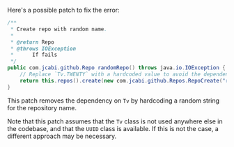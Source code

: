 Here's a possible patch to fix the error:
```java
/**
 * Create repo with random name.
 *
 * @return Repo
 * @throws IOException
 * 		If fails
 */
public com.jcabi.github.Repo randomRepo() throws java.io.IOException {
    // Replace `Tv.TWENTY` with a hardcoded value to avoid the dependency on `Tv`
    return this.repos().create(new com.jcabi.github.Repos.RepoCreate("random-repo-" + java.util.UUID.randomUUID().toString(), true));
}
```
This patch removes the dependency on `Tv` by hardcoding a random string for the repository name.

Note that this patch assumes that the `Tv` class is not used anywhere else in the codebase, and that the `UUID` class is available. If this is not the case, a different approach may be necessary.